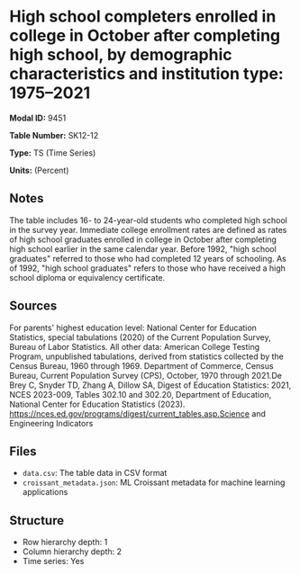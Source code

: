 # High school completers enrolled in college in October after completing high school, by demographic characteristics and institution type: 1975–2021

**Modal ID:** 9451

**Table Number:** SK12-12

**Type:** TS (Time Series)

**Units:** (Percent)

## Notes

The table includes 16- to 24-year-old students who completed high school in the survey year. Immediate college enrollment rates are defined as rates of high school graduates enrolled in college in October after completing high school earlier in the same calendar year. Before 1992, "high school graduates" referred to those who had completed 12 years of schooling. As of 1992, "high school graduates" refers to those who have received a high school diploma or equivalency certificate.

## Sources

For parents' highest education level: National Center for Education Statistics, special tabulations (2020) of the Current Population Survey, Bureau of Labor Statistics. All other data: American College Testing Program, unpublished tabulations, derived from statistics collected by the Census Bureau, 1960 through 1969. Department of Commerce, Census Bureau, Current Population Survey (CPS), October, 1970 through 2021.De Brey C, Snyder TD, Zhang A, Dillow SA, Digest of Education Statistics: 2021, NCES 2023-009, Tables 302.10 and 302.20, Department of Education, National Center for Education Statistics (2023). https://nces.ed.gov/programs/digest/current_tables.asp.Science and Engineering Indicators

## Files

- `data.csv`: The table data in CSV format
- `croissant_metadata.json`: ML Croissant metadata for machine learning applications

## Structure

- Row hierarchy depth: 1
- Column hierarchy depth: 2
- Time series: Yes
